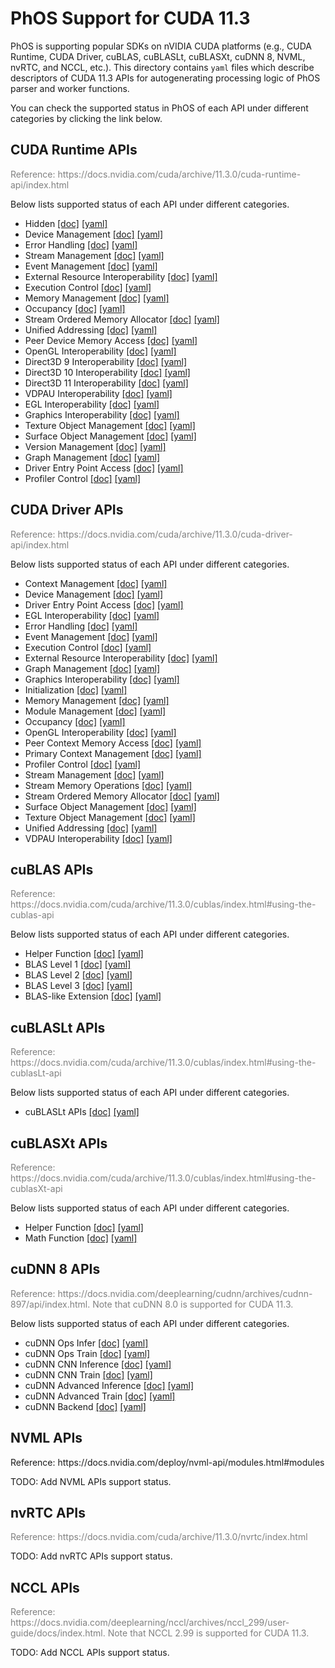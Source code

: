 <h1>PhOS Support for CUDA 11.3</h1>

<p>
PhOS is supporting popular SDKs on nVIDIA CUDA platforms (e.g., CUDA Runtime, CUDA Driver, cuBLAS, cuBLASLt, cuBLASXt, cuDNN 8, NVML, nvRTC, and NCCL, etc.). This directory contains <code>yaml</code> files which describe descriptors of CUDA 11.3 APIs for autogenerating processing logic of PhOS parser and worker functions.

<p>
You can check the supported status in PhOS of each API under different categories by clicking the link below.


<h2>CUDA Runtime APIs</h2>
<p style="color:grey;">
Reference: https://docs.nvidia.com/cuda/archive/11.3.0/cuda-runtime-api/index.html
<p>
Below lists supported status of each API under different categories.
<ul>
    <li>Hidden <a href="docs/cuda_runtime/cudart_hidden.md">[doc]</a> <a href="yaml/cuda_runtime/cudart_hidden.yaml">[yaml]</a></li>
    <li>Device Management <a href="docs/cuda_runtime/cudart_device_management.md">[doc]</a> <a href="yaml/cuda_runtime/cudart_device_management.yaml">[yaml]</a></li>
    <li>Error Handling <a href="docs/cuda_runtime/cudart_error_handling.md">[doc]</a> <a href="yaml/cuda_runtime/cudart_error_handling.yaml">[yaml]</a></li>
    <li>Stream Management <a href="docs/cuda_runtime/cudart_stream_management.md">[doc]</a> <a href="yaml/cuda_runtime/cudart_stream_management.yaml">[yaml]</a></li>
    <li>Event Management <a href="docs/cuda_runtime/cudart_event_management.md">[doc]</a> <a href="yaml/cuda_runtime/cudart_event_management.yaml">[yaml]</a></li>
    <li>External Resource Interoperability <a href="docs/cuda_runtime/cudart_external_resource_interoperability.md">[doc]</a> <a href="yaml/cuda_runtime/cudart_external_resource_interoperability.yaml">[yaml]</a></li>
    <li>Execution Control <a href="docs/cuda_runtime/cudart_execution_control.md">[doc]</a> <a href="yaml/cuda_runtime/cudart_execution_control.yaml">[yaml]</a></li>
    <li>Memory Management <a href="docs/cuda_runtime/cudart_memory_management.md">[doc]</a> <a href="yaml/cuda_runtime/cudart_memory_management.yaml">[yaml]</a></li>
    <li>Occupancy <a href="docs/cuda_runtime/cudart_occupancy.md">[doc]</a> <a href="yaml/cuda_runtime/cudart_occupancy.yaml">[yaml]</a></li>
    <li>Stream Ordered Memory Allocator <a href="docs/cuda_runtime/cudart_stream_ordered_memory_allocator.md">[doc]</a> <a href="yaml/cuda_runtime/cudart_stream_ordered_memory_allocator.yaml">[yaml]</a></li>
    <li>Unified Addressing <a href="docs/cuda_runtime/cudart_unified_addressing.md">[doc]</a> <a href="yaml/cuda_runtime/cudart_unified_addressing.yaml">[yaml]</a></li>
    <li>Peer Device Memory Access <a href="docs/cuda_runtime/cudart_peer_device_memory_access.md">[doc]</a> <a href="yaml/cuda_runtime/cudart_peer_device_memory_access.yaml">[yaml]</a></li>
    <li>OpenGL Interoperability <a href="docs/cuda_runtime/cudart_opengl_interoperability.md">[doc]</a> <a href="yaml/cuda_runtime/cudart_opengl_interoperability.yaml">[yaml]</a></li>
    <li>Direct3D 9 Interoperability <a href="docs/cuda_runtime/cudart_direct3d_9_interoperability.md">[doc]</a> <a href="yaml/cuda_runtime/cudart_direct3d_9_interoperability.yaml">[yaml]</a></li>
    <li>Direct3D 10 Interoperability <a href="docs/cuda_runtime/cudart_direct3d_10_interoperability.md">[doc]</a> <a href="yaml/cuda_runtime/cudart_direct3d_10_interoperability.yaml">[yaml]</a></li>
    <li>Direct3D 11 Interoperability <a href="docs/cuda_runtime/cudart_direct3d_11_interoperability.md">[doc]</a> <a href="yaml/cuda_runtime/cudart_direct3d_11_interoperability.yaml">[yaml]</a></li>
    <li>VDPAU Interoperability <a href="docs/cuda_runtime/cudart_vdpau_interoperability.md">[doc]</a> <a href="yaml/cuda_runtime/cudart_vdpau_interoperability.yaml">[yaml]</a></li>
    <li>EGL Interoperability <a href="docs/cuda_runtime/cudart_egl_interoperability.md">[doc]</a> <a href="yaml/cuda_runtime/cudart_egl_interoperability.yaml">[yaml]</a></li>
    <li>Graphics Interoperability <a href="docs/cuda_runtime/cudart_graphics_interoperability.md">[doc]</a> <a href="yaml/cuda_runtime/cudart_graphics_interoperability.yaml">[yaml]</a></li>
    <li>Texture Object Management <a href="docs/cuda_runtime/cudart_texture_object_management.md">[doc]</a> <a href="yaml/cuda_runtime/cudart_texture_object_management.yaml">[yaml]</a></li>
    <li>Surface Object Management <a href="docs/cuda_runtime/cudart_surface_object_management.md">[doc]</a> <a href="yaml/cuda_runtime/cudart_surface_object_management.yaml">[yaml]</a></li>
    <li>Version Management <a href="docs/cuda_runtime/cudart_version_management.md">[doc]</a> <a href="yaml/cuda_runtime/cudart_version_management.yaml">[yaml]</a></li>
    <li>Graph Management <a href="docs/cuda_runtime/cudart_graph_management.md">[doc]</a> <a href="yaml/cuda_runtime/cudart_graph_management.yaml">[yaml]</a></li>
    <li>Driver Entry Point Access <a href="docs/cuda_runtime/cudart_driver_entry_point_access.md">[doc]</a> <a href="yaml/cuda_runtime/cudart_driver_entry_point_access.yaml">[yaml]</a></li>
    <li>Profiler Control <a href="docs/cuda_runtime/cudart_profiler_control.md">[doc]</a> <a href="yaml/cuda_runtime/cudart_profiler_control.yaml">[yaml]</a></li>
</ul>


<h2>CUDA Driver APIs</h2>
<p style="color:grey;">
Reference: https://docs.nvidia.com/cuda/archive/11.3.0/cuda-driver-api/index.html
<p>
Below lists supported status of each API under different categories.
<ul>
    <li>Context Management <a href="docs/cuda_driver/cudadv_context_management.md">[doc]</a> <a href="yaml/cuda_driver/cudadv_context_management.yaml">[yaml]</a></li>
    <li>Device Management <a href="docs/cuda_driver/cudadv_device_management.md">[doc]</a> <a href="yaml/cuda_driver/cudadv_device_management.yaml">[yaml]</a></li>
    <li>Driver Entry Point Access <a href="docs/cuda_driver/cudadv_driver_entry_point_access.md">[doc]</a> <a href="yaml/cuda_driver/cudadv_driver_entry_point_access.yaml">[yaml]</a></li>
    <li>EGL Interoperability <a href="docs/cuda_driver/cudadv_egl_interoperability.md">[doc]</a> <a href="yaml/cuda_driver/cudadv_egl_interoperability.yaml">[yaml]</a></li>
    <li>Error Handling <a href="docs/cuda_driver/cudadv_error_handling.md">[doc]</a> <a href="yaml/cuda_driver/cudadv_error_handling.yaml">[yaml]</a></li>
    <li>Event Management <a href="docs/cuda_driver/cudadv_event_management.md">[doc]</a> <a href="yaml/cuda_driver/cudadv_event_management.yaml">[yaml]</a></li>
    <li>Execution Control <a href="docs/cuda_driver/cudadv_execution_control.md">[doc]</a> <a href="yaml/cuda_driver/cudadv_execution_control.yaml">[yaml]</a></li>
    <li>External Resource Interoperability <a href="docs/cuda_driver/cudadv_external_resource_interoperability.md">[doc]</a> <a href="yaml/cuda_driver/cudadv_external_resource_interoperability.yaml">[yaml]</a></li>
    <li>Graph Management <a href="docs/cuda_driver/cudadv_graph_management.md">[doc]</a> <a href="yaml/cuda_driver/cudadv_graph_management.yaml">[yaml]</a></li>
    <li>Graphics Interoperability <a href="docs/cuda_driver/cudadv_graphics_interoperability.md">[doc]</a> <a href="yaml/cuda_driver/cudadv_graphics_interoperability.yaml">[yaml]</a></li>
    <li>Initialization <a href="docs/cuda_driver/cudadv_initialization.md">[doc]</a> <a href="yaml/cuda_driver/cudadv_initialization.yaml">[yaml]</a></li>
    <li>Memory Management <a href="docs/cuda_driver/cudadv_memory_management.md">[doc]</a> <a href="yaml/cuda_driver/cudadv_memory_management.yaml">[yaml]</a></li>
    <li>Module Management <a href="docs/cuda_driver/cudadv_module_management.md">[doc]</a> <a href="yaml/cuda_driver/cudadv_module_management.yaml">[yaml]</a></li>
    <li>Occupancy <a href="docs/cuda_driver/cudadv_occupancy.md">[doc]</a> <a href="yaml/cuda_driver/cudadv_occupancy.yaml">[yaml]</a></li>
    <li>OpenGL Interoperability <a href="docs/cuda_driver/cudadv_opengl_interoperability.md">[doc]</a> <a href="yaml/cuda_driver/cudadv_opengl_interoperability.yaml">[yaml]</a></li>
    <li>Peer Context Memory Access <a href="docs/cuda_driver/cudadv_peer_context_memory_access.md">[doc]</a> <a href="yaml/cuda_driver/cudadv_peer_context_memory_access.yaml">[yaml]</a></li>
    <li>Primary Context Management <a href="docs/cuda_driver/cudadv_primary_context_management.md">[doc]</a> <a href="yaml/cuda_driver/cudadv_primary_context_management.yaml">[yaml]</a></li>
    <li>Profiler Control <a href="docs/cuda_driver/cudadv_profiler_control.md">[doc]</a> <a href="yaml/cuda_driver/cudadv_profiler_control.yaml">[yaml]</a></li>
    <li>Stream Management <a href="docs/cuda_driver/cudadv_stream_management.md">[doc]</a> <a href="yaml/cuda_driver/cudadv_stream_management.yaml">[yaml]</a></li>
    <li>Stream Memory Operations <a href="docs/cuda_driver/cudadv_stream_memory_operations.md">[doc]</a> <a href="yaml/cuda_driver/cudadv_stream_memory_operations.yaml">[yaml]</a></li>
    <li>Stream Ordered Memory Allocator <a href="docs/cuda_driver/cudadv_stream_ordered_memory_allocator.md">[doc]</a> <a href="yaml/cuda_driver/cudadv_stream_ordered_memory_allocator.yaml">[yaml]</a></li>
    <li>Surface Object Management <a href="docs/cuda_driver/cudadv_surface_object_management.md">[doc]</a> <a href="yaml/cuda_driver/cudadv_surface_object_management.yaml">[yaml]</a></li>
    <li>Texture Object Management <a href="docs/cuda_driver/cudadv_texture_object_management.md">[doc]</a> <a href="yaml/cuda_driver/cudadv_texture_object_management.yaml">[yaml]</a></li>
    <li>Unified Addressing <a href="docs/cuda_driver/cudadv_unified_addressing.md">[doc]</a> <a href="yaml/cuda_driver/cudadv_unified_addressing.yaml">[yaml]</a></li>
    <li>VDPAU Interoperability <a href="docs/cuda_driver/cudadv_vdpau_interoperability.md">[doc]</a> <a href="yaml/cuda_driver/cudadv_vdpau_interoperability.yaml">[yaml]</a></li>
</ul>


<h2>cuBLAS APIs</h2>
<p style="color:grey;">
Reference: https://docs.nvidia.com/cuda/archive/11.3.0/cublas/index.html#using-the-cublas-api
<p>
Below lists supported status of each API under different categories.
<ul>
    <li>Helper Function <a href="docs/cublas/cublas_helper_function.md">[doc]</a> <a href="yaml/cublas/helper_function.yaml">[yaml]</a></li>
    <li>BLAS Level 1 <a href="docs/cublas/cublas_blas_level_1.md">[doc]</a> <a href="yaml/cublas/blas_level_1.yaml">[yaml]</a></li>
    <li>BLAS Level 2 <a href="docs/cublas/cublas_blas_level_2.md">[doc]</a> <a href="yaml/cublas/blas_level_2.yaml">[yaml]</a></li>
    <li>BLAS Level 3 <a href="docs/cublas/cublas_blas_level_3.md">[doc]</a> <a href="yaml/cublas/blas_level_3.yaml">[yaml]</a></li>
    <li>BLAS-like Extension <a href="docs/cublas/cublas_blas_like_extension.md">[doc]</a> <a href="yaml/cublas/blas_like.yaml">[yaml]</a></li>
</ul>
 

<h2>cuBLASLt APIs</h2>
<p style="color:grey;">
Reference: https://docs.nvidia.com/cuda/archive/11.3.0/cublas/index.html#using-the-cublasLt-api
<p>
Below lists supported status of each API under different categories.
<ul>
    <li>cuBLASLt APIs <a href="docs/cublaslt/cublaslt.md">[doc]</a> <a href="yaml/cublaslt/cublaslt.yaml">[yaml]</a></li>
</ul>


<h2>cuBLASXt APIs</h2>
<p style="color:grey;">
Reference: https://docs.nvidia.com/cuda/archive/11.3.0/cublas/index.html#using-the-cublasXt-api
<p>
Below lists supported status of each API under different categories.
<ul>
    <li>Helper Function <a href="docs/cublasxt/cublasxt_helper_function.md">[doc]</a> <a href="yaml/cublasxt/cublasxt_helper_function.yaml">[yaml]</a></li>
    <li>Math Function <a href="docs/cublasxt/cublasxt_math_function.md">[doc]</a> <a href="yaml/cublasxt/cublasxt_math_function.yaml">[yaml]</a></li>
</ul>


<h2>cuDNN 8 APIs</h2>
<p style="color:grey;">
Reference: https://docs.nvidia.com/deeplearning/cudnn/archives/cudnn-897/api/index.html. Note that cuDNN 8.0 is supported for CUDA 11.3.
<p>
Below lists supported status of each API under different categories.
<ul>
    <li>cuDNN Ops Infer <a href="docs/cudnn8/cudnn8_cudnn_ops_infer.md">[doc]</a> <a href="yaml/cudnn8/cudnn8_cudnn_ops_infer.yaml">[yaml]</a></li>
    <li>cuDNN Ops Train <a href="docs/cudnn8/cudnn8_cudnn_ops_train.md">[doc]</a> <a href="yaml/cudnn8/cudnn8_cudnn_ops_train.yaml">[yaml]</a></li>
    <li>cuDNN CNN Inference <a href="docs/cudnn8/cudnn8_cudnn_cnn_infer.md">[doc]</a> <a href="yaml/cudnn8/cudnn8_cudnn_cnn_infer.yaml">[yaml]</a></li>
    <li>cuDNN CNN Train <a href="docs/cudnn8/cudnn8_cudnn_cnn_train.md">[doc]</a> <a href="yaml/cudnn8/cudnn8_cudnn_cnn_train.yaml">[yaml]</a></li>
    <li>cuDNN Advanced Inference <a href="docs/cudnn8/cudnn8_cudnn_adv_infer.md">[doc]</a> <a href="yaml/cudnn8/cudnn8_cudnn_adv_infer.yaml">[yaml]</a></li>
    <li>cuDNN Advanced Train <a href="docs/cudnn8/cudnn8_cudnn_adv_train.md">[doc]</a> <a href="yaml/cudnn8/cudnn8_cudnn_adv_train.yaml">[yaml]</a></li>
    <li>cuDNN Backend <a href="docs/cudnn8/cudnn8_cudnn_backend.md">[doc]</a> <a href="yaml/cudnn8/cudnn8_cudnn_backend.yaml">[yaml]</a></li>
</ul>


<h2>NVML APIs</h2>
<p >
Reference: https://docs.nvidia.com/deploy/nvml-api/modules.html#modules
<p>
TODO: Add NVML APIs support status.


<h2>nvRTC APIs</h2>
<p style="color:grey;">
Reference: https://docs.nvidia.com/cuda/archive/11.3.0/nvrtc/index.html
<p>
TODO: Add nvRTC APIs support status.


<h2>NCCL APIs</h2>
<p style="color:grey;">
Reference: https://docs.nvidia.com/deeplearning/nccl/archives/nccl_299/user-guide/docs/index.html. Note that NCCL 2.99 is supported for CUDA 11.3.
<p>
TODO: Add NCCL APIs support status.
